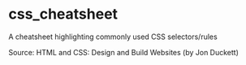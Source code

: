# css_cheatsheet
A cheatsheet highlighting commonly used CSS selectors/rules

Source: HTML and CSS: Design and Build Websites (by Jon Duckett)
